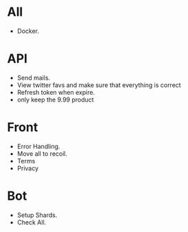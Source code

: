 # All

- Docker.

# API

- Send mails.
- View twitter favs and make sure that everything is correct
- Refresh token when expire.
- only keep the 9.99 product

# Front

- Error Handling.
- Move all to recoil.
- Terms
- Privacy

# Bot

- Setup Shards.
- Check All.
